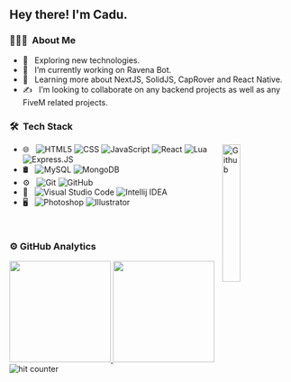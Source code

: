 <h2> Hey there! I'm Cadu.</h2>

<h3> 👨🏻‍💻 &nbsp;About Me </h3>

- 🤔 &nbsp; Exploring new technologies.
- 💼 &nbsp; I’m currently working on Ravena Bot.
- 🌱 &nbsp; Learning more about NextJS, SolidJS, CapRover and React Native.
- ✍️ &nbsp; I’m looking to collaborate on any backend projects as well as any FiveM related projects.

<h3> 🛠 &nbsp;Tech Stack</h3>
<img width="25%" align="right" alt="Github" src="https://user-images.githubusercontent.com/48678280/88862734-4903af80-d201-11ea-968b-9c939d88a37c.gif" />

- 🌐 &nbsp;
  ![HTML5](https://img.shields.io/badge/-HTML5-333333?style=flat&logo=HTML5)
  ![CSS](https://img.shields.io/badge/-CSS-333333?style=flat&logo=CSS3&logoColor=1572B6)
  ![JavaScript](https://img.shields.io/badge/-JavaScript-333333?style=flat&logo=javascript)
  ![React](https://img.shields.io/badge/-React-333333?style=flat&logo=react)
  ![Lua](https://img.shields.io/badge/-Lua-333333?style=flat&logo=lua)
  ![Express.JS](https://img.shields.io/badge/Express.js-333333?style=flat&logo=express&logoColor=6084bf)
- 🛢 &nbsp;
  ![MySQL](https://img.shields.io/badge/-MySQL-333333?style=flat&logo=mysql)
  ![MongoDB](https://img.shields.io/badge/MongoDB-333333?style=flat&logo=mongodb)
- ⚙️ &nbsp;
  ![Git](https://img.shields.io/badge/-Git-333333?style=flat&logo=git)
  ![GitHub](https://img.shields.io/badge/-GitHub-333333?style=flat&logo=github)
- 🔧 &nbsp;
  ![Visual Studio Code](https://img.shields.io/badge/-Visual%20Studio%20Code-333333?style=flat&logo=visual-studio-code&logoColor=007ACC)
  ![Intellij IDEA](https://img.shields.io/badge/IntelliJ-333333?style=flat&logo=intellijidea)
- 🖥 &nbsp;
  ![Photoshop](https://img.shields.io/badge/-Photoshop-333333?style=flat&logo=adobe-photoshop)
  ![Illustrator](https://img.shields.io/badge/-Illustrator-333333?style=flat&logo=adobe-illustrator)

<br/>

<h3> ⚙️  GitHub Analytics </h3>
  
<a href="https://github.com/cadufeitosa">
  <img height="180em" src="https://github-readme-stats.vercel.app/api?username=cadufeitosa&theme=react&show_icons=true" style"max-width: 100%;" />
  <img height="180em" src="https://github-readme-stats.vercel.app/api/top-langs/?username=cadufeitosa&theme=react&layout=compact" style"max-width: 100%;" />
</a>

<br/>

<img src="https://profile-counter.glitch.me/cadufeitosa/count.svg" alt="hit counter" align="center">
